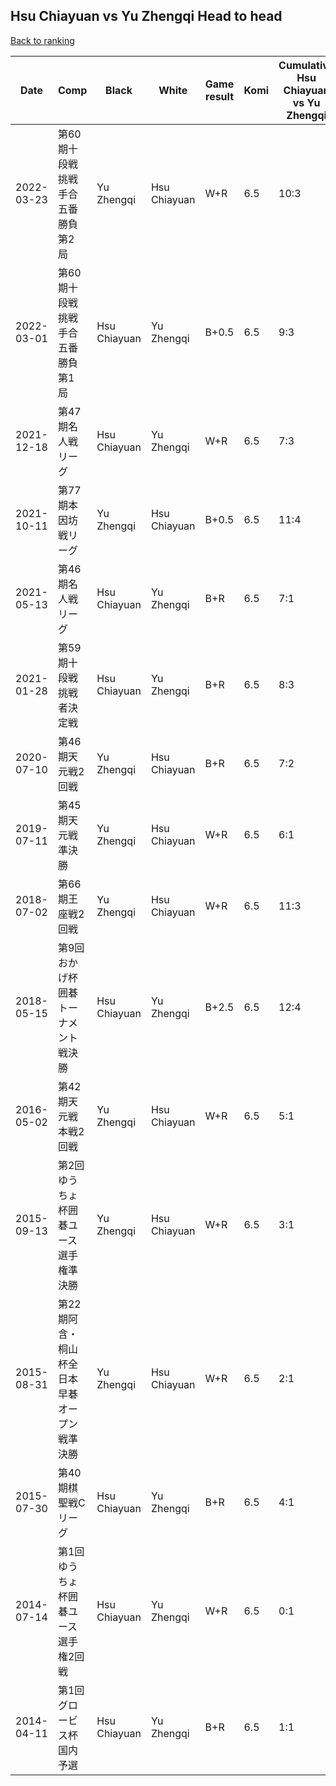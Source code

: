 ## Hsu Chiayuan vs Yu Zhengqi Head to head

[Back to ranking](../../index.md)




| **Date** | **Comp** | **Black** | **White** | **Game result** | **Komi** | **Cumulative Hsu Chiayuan vs Yu Zhengqi** | **Hsu Chiayuan streak** | **Yu Zhengqi streak** | 
| --- | --- | --- | --- | --- | --- | --- | --- | --- |
| 2022-03-23 | 第60期十段戦挑戦手合五番勝負第2局  | Yu Zhengqi | Hsu Chiayuan | W+R | 6.5 | 10:3 | 3 | 0 | 
| 2022-03-01 | 第60期十段戦挑戦手合五番勝負第1局  | Hsu Chiayuan | Yu Zhengqi | B+0.5 | 6.5 | 9:3 | 2 | 0 | 
| 2021-12-18 | 第47期名人戦リーグ  | Hsu Chiayuan | Yu Zhengqi | W+R | 6.5 | 7:3 | 0 | 2 | 
| 2021-10-11 | 第77期本因坊戦リーグ | Yu Zhengqi | Hsu Chiayuan | B+0.5 | 6.5 | 11:4 | 0 | 1 | 
| 2021-05-13 | 第46期名人戦リーグ | Hsu Chiayuan | Yu Zhengqi | B+R | 6.5 | 7:1 | 7 | 0 | 
| 2021-01-28 | 第59期十段戦挑戦者決定戦 | Hsu Chiayuan | Yu Zhengqi | B+R | 6.5 | 8:3 | 1 | 0 | 
| 2020-07-10 | 第46期天元戦2回戦 | Yu Zhengqi | Hsu Chiayuan | B+R | 6.5 | 7:2 | 0 | 1 | 
| 2019-07-11 | 第45期天元戦準決勝 | Yu Zhengqi | Hsu Chiayuan | W+R | 6.5 | 6:1 | 6 | 0 | 
| 2018-07-02 | 第66期王座戦2回戦 | Yu Zhengqi | Hsu Chiayuan | W+R | 6.5 | 11:3 | 4 | 0 | 
| 2018-05-15 | 第9回おかげ杯囲碁トーナメント戦決勝  | Hsu Chiayuan | Yu Zhengqi | B+2.5 | 6.5 | 12:4 | 1 | 0 | 
| 2016-05-02 | 第42期天元戦本戦2回戦 | Yu Zhengqi | Hsu Chiayuan | W+R | 6.5 | 5:1 | 5 | 0 | 
| 2015-09-13 | 第2回ゆうちょ杯囲碁ユース選手権準決勝 | Yu Zhengqi | Hsu Chiayuan | W+R | 6.5 | 3:1 | 3 | 0 | 
| 2015-08-31 | 第22期阿含・桐山杯全日本早碁オープン戦準決勝 | Yu Zhengqi | Hsu Chiayuan | W+R | 6.5 | 2:1 | 2 | 0 | 
| 2015-07-30 | 第40期棋聖戦Cリーグ | Hsu Chiayuan | Yu Zhengqi | B+R | 6.5 | 4:1 | 4 | 0 | 
| 2014-07-14 | 第1回ゆうちょ杯囲碁ユース選手権2回戦 | Hsu Chiayuan | Yu Zhengqi | W+R | 6.5 | 0:1 | 0 | 1 | 
| 2014-04-11 | 第1回グロービス杯国内予選 | Hsu Chiayuan | Yu Zhengqi | B+R | 6.5 | 1:1 | 1 | 0 |




